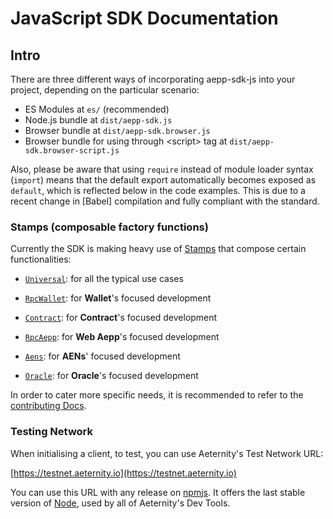 # JavaScript SDK Documentation

## Intro
There are three different ways of incorporating aepp-sdk-js into your project, depending on the particular scenario:

* ES Modules at `es/` (recommended)
* Node.js bundle at `dist/aepp-sdk.js`
* Browser bundle at `dist/aepp-sdk.browser.js`
* Browser bundle for using through \<script\> tag at `dist/aepp-sdk.browser-script.js`

Also, please be aware that using `require` instead of module loader syntax
(`import`) means that the default export automatically becomes exposed as
`default`, which is reflected below in the code examples. This is due to a
recent change in [Babel] compilation and fully compliant with the standard.

### Stamps (composable factory functions)

Currently the SDK is making heavy use of [Stamps](https://stampit.js.org/essentials/what-is-a-stamp) that compose certain functionalities:

* [`Universal`](api/ae/universal.md): for all the typical use cases

* [`RpcWallet`](api/ae/wallet.md): for **Wallet**'s focused development
* [`Contract`](api/ae/contract.md): for **Contract**'s focused development
* [`RpcAepp`](api/ae/aepp.md): for **Web Aepp**'s focused development
* [`Aens`](api/ae/aens.md): for **AENs**' focused development
* [`Oracle`](api/ae/oracle.md): for **Oracle**'s focused development

In order to cater more specific needs, it is recommended to refer to the
[contributing Docs](contrib/README.md).

### Testing Network
When initialising a client, to test, you can use Aeternity's Test Network URL:

[https://testnet.aeternity.io](https://testnet.aeternity.io)

You can use this URL with any release on [npmjs](https://www.npmjs.com/package/@aeternity/aepp-sdk).
It offers the last stable version of [Node](https://github.com/aeternity/aeternity), used by all of
Aeternity's Dev Tools.
